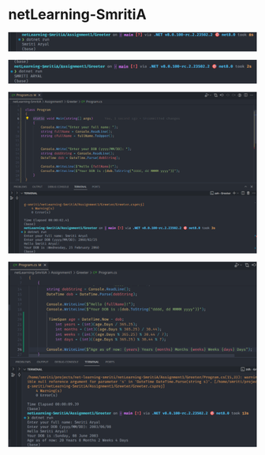 # netLearning-SmritiA

![alt text](image.png)

![alt text](image-1.png)

![alt text](image-2.png)

![alt text](image-3.png)